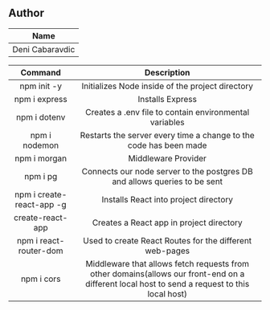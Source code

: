 ## Author
|   Name
| :------------: 
| Deni Cabaravdic

| Command | Description |
| :---: | :------: |
|npm init -y| Initializes Node inside of the project directory |
|npm i express| Installs Express|
|npm i dotenv |Creates a .env file to contain environmental variables|
|npm i nodemon |Restarts the server every time a change to the code has been made|
|npm i morgan |Middleware Provider|
|npm i pg |Connects our node server to the postgres DB and allows queries to be sent|
|npm i create-react-app -g |Installs React into project directory|
|create-react-app |Creates a React app in project directory|
|npm i react-router-dom |Used to create React Routes for the different web-pages|
|npm i cors |Middleware that allows fetch requests from other domains(allows our front-end on a different local host to send a request to this local host)|
